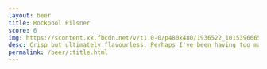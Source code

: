 ```yaml
---
layout: beer
title: Rockpool Pilsner
score: 6
img: https://scontent.xx.fbcdn.net/v/t1.0-0/p480x480/1936522_10153966655918745_1071656518415804472_n.jpg?oh=7269cf2328894952ca6143c9f5939dc6&oe=5912F610
desc: Crisp but ultimately flavourless. Perhaps I've been having too many IPAs recently
permalink: /beer/:title.html
---
```

